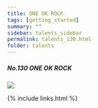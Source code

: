 ```yaml
---
title: ONE OK ROCK
tags: [getting_started]
summary: ""
sidebar: talents_sidebar
permalink: talents_130.html
folder: talents
---
```



##### No.130 ONE OK ROCK

![](https://yt3.ggpht.com/ytc/AKedOLQCMSq8Crhige2cGo5DEct77MV4eAi5r0niWiWLBA=s176-c-k-c0x00ffffff-no-rj)







{% include links.html %}
